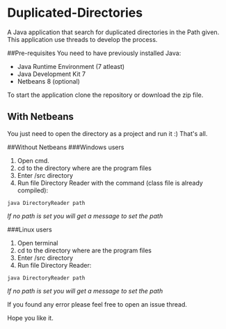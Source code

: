 # Duplicated-Directories
A Java application that search for duplicated directories in the Path given. This application use threads to develop the process.

##Pre-requisites
You need to have previously installed Java:
- Java Runtime Environment (7 atleast)
- Java Development Kit 7
- Netbeans 8 (optional)

To start the application clone the repository or download the zip file. 

## With Netbeans
You just need to open the directory as a project and run it :) 
That's all.

##Without Netbeans
###Windows users
1. Open cmd.
2. cd to the directory where are the program files
3. Enter /src directory
4. Run file Directory Reader with the command (class file is already compiled):

`java DirectoryReader path`

_If no path is set you will get a message to set the path_



###Linux users
1. Open terminal
2. cd to the directory where are the program files
3. Enter /src directory
4. Run file Directory Reader:

`java DirectoryReader path`

_If no path is set you will get a message to set the path_



If you found any error please feel free to open an issue thread.

Hope you like it.

